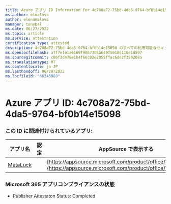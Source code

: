 ```yaml
---
title: Azure アプリ ID Information for 4c708a72-75bd-4da5-9764-bf0b14e15098
ms.author: elmalova
author: elenamalova
manager: tonybal
ms.date: 06/27/2022
ms.topic: article
ms.service: attestation
certification_type: attested
description: 4c708a72-75bd-4da5-9764-bf0b14e15098 のすべての利用可能なセキュリティとコンプライアンス情報。
ms.openlocfilehash: a7f7efe1a6169f9867308b649f59186116c1d597
ms.sourcegitcommit: c06f3d478e1b4f66c02e2855ffac6de2f350208a
ms.translationtype: MT
ms.contentlocale: ja-JP
ms.lasthandoff: 06/29/2022
ms.locfileid: "66245988"
---
```

# <a name="azure-app-id-4c708a72-75bd-4da5-9764-bf0b14e15098"></a>Azure アプリ ID: 4c708a72-75bd-4da5-9764-bf0b14e15098


### <a name="apps-associated-with-this-id"></a>この ID に関連付けられているアプリ:
| **アプリ名** | **認定** | **AppSource で表示する** |
|--------------|---------------|-----------------------|
| [MetaLuck](../forward/WA200004198.md) |  | [https://appsource.microsoft.com/product/office/WA200004198](https://appsource.microsoft.com/product/office/WA200004198) |

### <a name="microsoft-365-app-compliance-status"></a>Microsoft 365 アプリコンプライアンスの状態
- Publisher Attestaton Status: Completed
